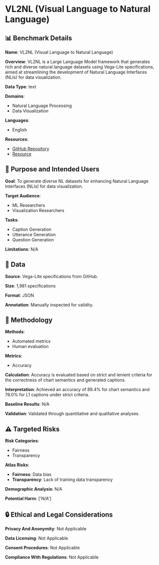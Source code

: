 # VL2NL (Visual Language to Natural Language)

## 📊 Benchmark Details

**Name**: VL2NL (Visual Language to Natural Language)

**Overview**: VL2NL is a Large Language Model framework that generates rich and diverse natural language datasets using Vega-Lite specifications, aimed at streamlining the development of Natural Language Interfaces (NLIs) for data visualization.

**Data Type**: text

**Domains**:
- Natural Language Processing
- Data Visualization

**Languages**:
- English

**Resources**:
- [GitHub Repository](https://github.com/hyungkwonko/chart-llm)
- [Resource](https://hyungkwonko.info/chart-llm-data)

## 🎯 Purpose and Intended Users

**Goal**: To generate diverse NL datasets for enhancing Natural Language Interfaces (NLIs) for data visualization.

**Target Audience**:
- ML Researchers
- Visualization Researchers

**Tasks**:
- Caption Generation
- Utterance Generation
- Question Generation

**Limitations**: N/A

## 💾 Data

**Source**: Vega-Lite specifications from GitHub.

**Size**: 1,981 specifications

**Format**: JSON

**Annotation**: Manually inspected for validity.

## 🔬 Methodology

**Methods**:
- Automated metrics
- Human evaluation

**Metrics**:
- Accuracy

**Calculation**: Accuracy is evaluated based on strict and lenient criteria for the correctness of chart semantics and generated captions.

**Interpretation**: Achieved an accuracy of 89.4% for chart semantics and 76.0% for L1 captions under strict criteria.

**Baseline Results**: N/A

**Validation**: Validated through quantitative and qualitative analyses.

## ⚠️ Targeted Risks

**Risk Categories**:
- Fairness
- Transparency

**Atlas Risks**:
- **Fairness**: Data bias
- **Transparency**: Lack of training data transparency

**Demographic Analysis**: N/A

**Potential Harm**: ['N/A']

## 🔒 Ethical and Legal Considerations

**Privacy And Anonymity**: Not Applicable

**Data Licensing**: Not Applicable

**Consent Procedures**: Not Applicable

**Compliance With Regulations**: Not Applicable
